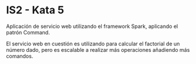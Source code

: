 # IS2 - Kata 5 
Aplicación de servicio web utilizando el framework Spark, aplicando el patrón Command. 

El servicio web en cuestión es utilizando para calcular el factorial de un número dado, pero es escalable a realizar más operaciones añadiendo más comandos.
